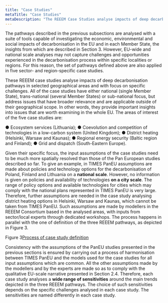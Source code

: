 ```yaml
---
title: "Case Studies"
metaTitle: "Case Studies"
metaDescription: "The REEEM Case Studies analyse impacts of deep decarbonisation pathways in selected geographical areas and with focus on specific challenges. All of the Case Studies have either national (single Member State), trans-national (several Member States) or sub-national focus, but address issues that have broader relevance and are applicable outside of their geographical scope."
---
```


The pathways described in the previous subsections are analysed with a suite of tools capable of investigating the economic, environmental and social impacts of decarbonisation in the EU and in each Member State, the insights from which are described in Section 3. However, EU-wide and national scale analyses may not capture challenges and opportunities experienced in the decarbonisation process within specific localities or regions. For this reason, the set of pathways defined above are also applied in five sector- and region-specific case studies.

These REEEM case studies analyse impacts of deep decarbonisation pathways in selected geographical areas and with focus on specific challenges. All of the case studies have either national (single Member State), trans-national (several Member States) or sub-national focus, but address issues that have broader relevance and are applicable outside of their geographical scope. In other words, they provide important insights into issues that are worth examining in the whole EU. The areas of interest of the five case studies are:

●	Ecosystem services (Lithuania);
●	Coevolution and competition of technologies in a low-carbon system (United Kingdom);
●	District heating (Helsinki, Warsaw and Kaunas);
●	Regional energy security (Baltic region and Finland);
●	Grid and dispatch (South-Eastern Europe).

Given their specific focus, the input assumptions of the case studies need to be much more spatially resolved than those of the Pan European studies described so far. To give an example, in TIMES PanEU assumptions are made about policies and technology options for the decarbonisation of Poland, Finland and Lithuania on a **national scale**. However, no information is given on policies and availability of technologies **on a city scale**. The range of policy options and available technologies for cities which may comply with the national plans represented in TIMES PanEU is very large. Therefore, further assumptions are needed in the case study analysing district heating options in Helsinki, Warsaw and Kaunas, which cannot be taken from TIMES PanEU. Such assumptions are made by modellers in the REEEM Consortium based in the analysed areas, with inputs from sector/local experts through dedicated workshops. The process happens in parallel with the one of definition of the three REEEM pathways, as depicted in Figure 3.

Figure 3[Process of case study definition](./case_studies.png)

Consistency with the assumptions of the PanEU studies presented in the previous sections is ensured by carrying out a process of harmonisation between TIMES PanEU and the models used for the case studies for all input assumptions which are common. All the other assumptions made by the modellers and by the experts are made so as to comply with the qualitative EU-scale narrative presented in Section 2.4. Therefore, each case study analyses a **wide range of sensitivities** around the main trends depicted in the three REEEM pathways. The choice of such sensitivities depends on the specific challenges analysed in each case study. The sensitivities are named differently in each case study.
